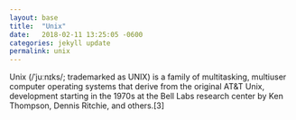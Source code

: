 ```yaml
---
layout: base
title:  "Unix"
date:   2018-02-11 13:25:05 -0600
categories: jekyll update
permalink: unix
---
```

Unix (/ˈjuːnɪks/; trademarked as UNIX) is a family of multitasking, multiuser computer operating systems that derive from the original AT&T Unix, development starting in the 1970s at the Bell Labs research center by Ken Thompson, Dennis Ritchie, and others.[3]